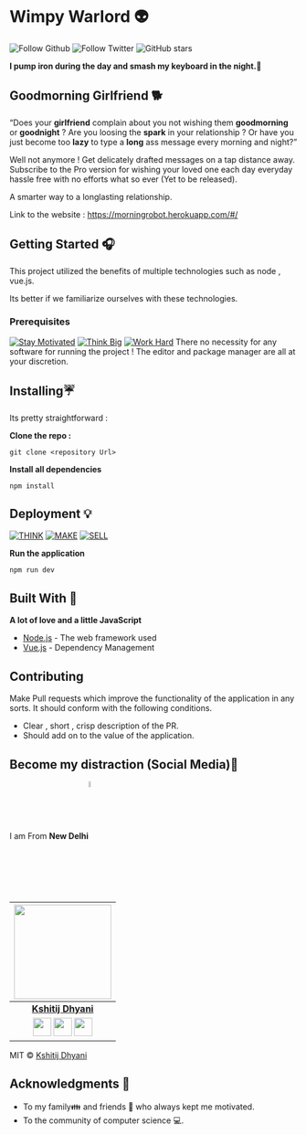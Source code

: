 # Wimpy Warlord 👽
![Follow Github](https://img.shields.io/github/followers/wimpywarlord?color=%2317202A&label=Follow%20wimpywarlord&logo=github&style=for-the-badge) ![Follow Twitter](https://img.shields.io/twitter/follow/kshitij_dhyani?color=%2317202A&label=Follow%20kshitij_dhyani&logo=twitter&style=for-the-badge) ![GitHub stars](https://img.shields.io/github/stars/wimpywarlord/Github_readme_template?color=%2317202A&label=STARS%20%F0%9F%8C%9F&logo=github&style=for-the-badge) 

**I pump iron during the day and smash my keyboard in the night.🐙** 

## Goodmorning Girlfriend 🐕

“Does your **girlfriend** complain about you not wishing them **goodmorning** or **goodnight** ? Are you loosing the **spark** in your relationship ? Or have you just become too **lazy** to type a **long** ass message every morning and night?”  
  
Well not anymore ! Get delicately drafted messages on a tap distance away. Subscribe to the Pro version for wishing your loved one each day everyday hassle free with no efforts what so ever (Yet to be released).  
  
A smarter way to a longlasting relationship.

Link to the website : https://morningrobot.herokuapp.com/#/

## Getting Started 🎧

This project utilized the benefits of multiple technologies such as node , vue.js.

Its better if we familiarize ourselves with these technologies. 

### Prerequisites
[![Stay Motivated](https://img.shields.io/badge/Stay-Motivated-teal.svg?style=for-the-badge)](https://www.instagram.com/kshitij_dhyani/) [![Think Big](https://img.shields.io/badge/Think-Big-orange.svg?style=for-the-badge)](https://www.linkedin.com/in/kshitijdhyani/) [![Work Hard](https://img.shields.io/badge/Work-Hard-blue.svg?style=for-the-badge)](https://github.com/wimpywarlord)
There no necessity for any software for running the project ! The editor and package manager are all at your discretion. 

## Installing☔

Its pretty straightforward :

**Clone the repo :** 
```
git clone <repository Url>
```

**Install all dependencies** 
```
npm install
```

## Deployment 💡
[![THINK](https://img.shields.io/badge/Stay-Motivated-teal.svg?style=for-the-badge)](https://github.com/wimpywarlord/Mess_It_Up) [![MAKE](https://img.shields.io/badge/Think-Big-orange.svg?style=for-the-badge)](https://www.linkedin.com/in/kshitijdhyani/) [![SELL](https://img.shields.io/badge/Work-Hard-blue.svg?style=for-the-badge)](https://github.com/wimpywarlord)

**Run the application** 
```
npm run dev
```

## Built With 🎯
**A lot of love and a little JavaScript**

* [Node.js](https://nodejs.org/en/) - The web framework used
* [Vue.js](https://vuejs.org/) - Dependency Management

## Contributing 

Make Pull requests which improve the functionality of the application in any sorts. It should conform with the following conditions. 
* Clear , short , crisp description of the PR. 
* Should add on to the value of the application.

## Become my distraction (Social Media)🏅
I am From **New Delhi**<img align="center" src="https://image.flaticon.com/icons/svg/2924/2924814.svg" alt="drawing" width="5%"/>


|                                                                                     <a href="https://github.com/wimpywarlord"><img src="https://i.ibb.co/JCdtj0v/Whats-App-Image-2020-05-18-at-9-41-11-PM.jpg" width=170px height=165px /></a>                                                                                         |
| :------------------------------------------------------------------------------------------------------------------------------------------------------------------------------------------------------------------------------------------------------------------------------------------------------------------------------------------: |
|                                                                                                                                        **[Kshitij Dhyani](https://avatars0.githubusercontent.com/u/41532804?s=460&u=b5b9022dc4dc061a63574b6376a9fc23d3dbf695&v=4)**                                                                                                                                        |
| <a href="https://twitter.com/kshitij_dhyani"><img src="https://raw.githubusercontent.com/vinitshahdeo/Water-Monitoring-System/master/assets/twitter.png" width="32px" height="32px"></a> <a href="https://www.facebook.com/kshitij.dhyani.3"><img src="https://raw.githubusercontent.com/vinitshahdeo/Water-Monitoring-System/master/assets/facebook.png" width="32px" height="32px"></a> <a href="www.linkedin.com/in/kshitijdhyani/"><img src="https://raw.githubusercontent.com/vinitshahdeo/Water-Monitoring-System/master/assets/linkedin.png" width="32px" height="32px"></a> |## License

MIT © [Kshitij Dhyani](https://github.com/wimpywarlord)

## Acknowledgments 💖

* To my family👪  and friends 👫 who always kept me motivated.
* To the community of computer science 💻.

